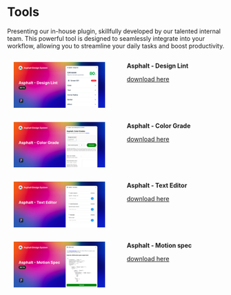 <style>
.columns {
  display: flex;
}

.column {
    width: 50%;
  flex: 1;
  padding: 10px;
  margin: 5px;
}

</style>



# Tools
Presenting our in-house plugin, skillfully developed by our talented internal team. This powerful tool is designed to seamlessly integrate into your workflow, allowing you to streamline your daily tasks and boost productivity.

<div class="columns">
  <div class="column">
  <img width="554" alt="Screen Shot 2022-06-17 at 21 06 43" src="image-4.png">
  </div>
  <div class="column">
    <strong>Asphalt - Design Lint</strong>
    <p><a href="">download here</a></p>
  </div>
</div>
<div class="columns">
  <div class="column">
  <img width="554" alt="Screen Shot 2022-06-17 at 21 06 43" src="image-5.png">
  </div>
  <div class="column">
    <strong>Asphalt - Color Grade</strong>
    <p><a href="">download here</a></p>
  </div>
</div>
<div class="columns">
  <div class="column">
   <img width="554" alt="Screen Shot 2022-06-17 at 21 06 43" src="image-6.png">
  </div>
  <div class="column">
     <strong>Asphalt - Text Editor</strong>
     <p><a href="">download here</a></p>
  </div>
</div>
<div class="columns">
  <div class="column">
   <img width="554" alt="Screen Shot 2022-06-17 at 21 06 43" src="image-7.png">
  </div>
  <div class="column">
     <strong>Asphalt - Motion spec</strong>
     <p><a href="">download here</a></p>
  </div>
</div>





